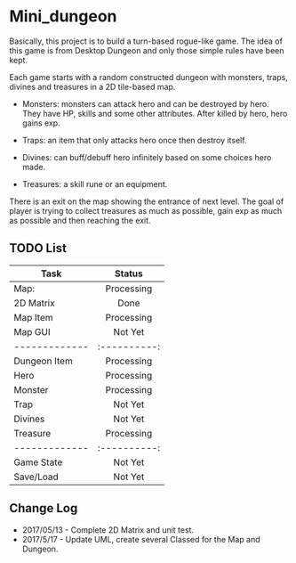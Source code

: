 # Mini_dungeon
Basically, this project is to build a turn-based rogue-like game. The idea of this game is from Desktop Dungeon and only those simple rules have been kept.

Each game starts with a random constructed dungeon with monsters, traps, divines and treasures in a 2D tile-based map.

  * Monsters: monsters can attack hero and can be destroyed by hero. They have HP, skills and some other attributes. After   killed by hero, hero gains exp.

  * Traps: an item that only attacks hero once then destroy itself.

  * Divines: can buff/debuff hero infinitely based on some choices hero made.

  * Treasures: a skill rune or an equipment.

There is an exit on the map showing the entrance of next level. The goal of player is trying to collect treasures as much as possible, gain exp as much as possible and then reaching the exit.

## TODO List
| Task          | Status     |
| ------------- |:----------:| 
| Map:          | Processing |
| 2D Matrix     | Done       |
| Map Item      | Processing | 
| Map GUI       | Not Yet    | 
| ------------- |:----------:| 
| Dungeon Item  | Processing | 
| Hero          | Processing | 
| Monster       | Processing | 
| Trap          | Not Yet    | 
| Divines       | Not Yet    | 
| Treasure      | Processing | 
| ------------- |:----------:| 
| Game State    | Not Yet    |
| Save/Load     | Not Yet    |

## Change Log
  * 2017/05/13 - Complete 2D Matrix and unit test.
  * 2017/5/17 - Update UML, create several Classed for the Map and Dungeon.


